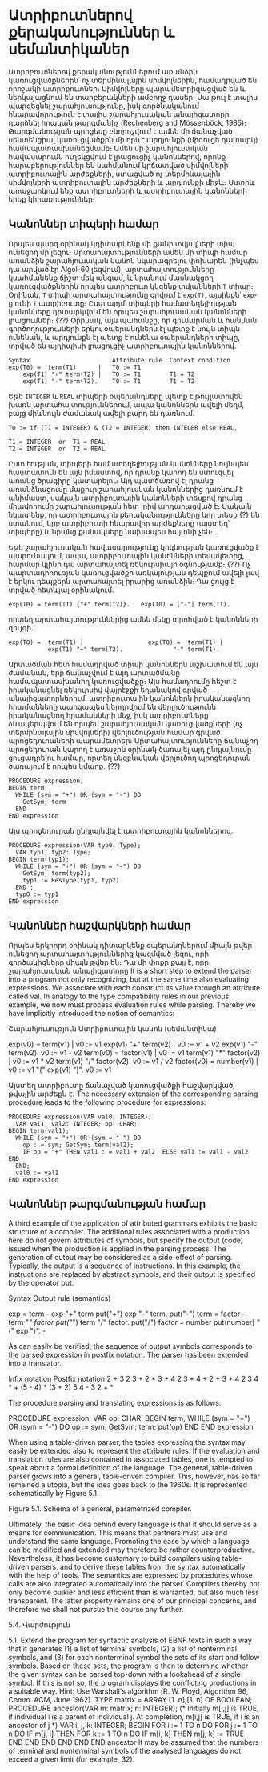 
# Ատրիբուտներով քերականություններ և սեմանտիկաներ

Ատրիբուտներով քերականություններում առանձին կառուցվածքներին՝ ոչ տերմինալային սիմվոլներին, համադրված են որոշակի ատրիբուտներ։ Սիմվոլները պարամետրիզացված են և ներկայացնում են տարբերակների ամբողջ դասեր։ Սա թուլ է տալիս պարզեցնել շարահյուսությունը, իսկ գործնականում հնարավորություն է տալիս շարահյուսական անալիզատորը դարձնել իրական թարգմանիչ (Rechenberg and Mössenböck, 1985)։ Թարգմանության պրոցեսը բնորոշվում է ամեն մի ճանաչված սենտենցիալ կառուցվածքին մի որևէ արդյունքի (միգուցե դատարկ) համապատասխանեցմամբ։ Ամեն մի շարահյուսական հավասարումն ուղեկցվում է լրացուցիչ կանոններով, որոնք հարաբերություններ են սահմանում կրճատված սիմվոլների ատրիբուտային արժեքների, ստացված ոչ տերմինալային սիմվոլների ատրիբուտային արժեքների և արդյունքի միջև։ Ստորև առաջարկում ենք ատրիբուտների և ատրիբուտային կանոնների երեք կիրառություններ։


## Կանոններ տիպերի համար

Որպես պարզ օրինակ կդիտարկենք մի քանի տվյալների տիպ ունեցող մի լեզու։ Արտահայտությունների ամեն մի տիպի համար առանձին շարահյուսական կանոն նկարագրելու փոխարեն (ինչպես դա արված էր Algol-60 լեզվում), արտահայտությունները կսահմանենք ճիշտ մեկ անգամ, և նրանում մասնակցող կառուցվածքներին որպես ատրիբուտ կկցենք տվյանների `T` տիպը։ Օրինակ, `T` տիպի արտահայտությունը գրվում է `exp(T)`, այսինքն՝ `exp`-ը ունի `T` ատրիբուտը։ Ըստ այդմ՝ տիպերի համատեղելիության կանոնները դիտարկվում են որպես շարահյուսական կանոնների լրացումներ։ {??} Օրինակ, այն պահանջը, որ գումարման և հանման գործողությունների երկու օպերանդներն էլ պետք է նույն տիպն ունենան, և արդյունքն էլ պետք է ունենա օպերանդների տիպը, տրված են այդիպիսի լրացուցիչ ատրիբուտային կանոններով.

````
Syntax                       Attribute rule  Context condition
exp(T0) =  term(T1)      |   T0 := T1
    exp(T1) "+" term(T2) |   T0 := T1        T1 = T2
    exp(T1) "-" term(T2).    T0 := T1        T1 = T2
````

Եթե `INTEGER` և `REAL` տիպերի օպերանդները պետք է թույլատրվեն խառն արտահայտություններում, ապա կանոններն ավելի մեղմ, բայց միևնույն ժամանակ ավելի բարդ են դառնում.

````
T0 := if (T1 = INTEGER) & (T2 = INTEGER) then INTEGER else REAL,

T1 = INTEGER  or  T1 = REAL
T2 = INTEGER  or  T2 = REAL
````

Ըստ էության, տիպերի համատեղելիության կանոնները նույնպես հաստատուն են այն իմաստով, որ դրանք կարող են ստուգվել առանց ծրագիրը կատարելու։ Այդ պատճառով էլ դրանց առանձնացումը մաքուր շարահյուսկան կանոններից դառնում է անիմաստ, սակայն ատրիբուտային կանոնների տեսքով դրանց միավորումը շարահյուսության հետ լրիվ արդարացված է։ Սակայն նկատենք, որ ատրիբուտային քերականությունները նոր տեսք {?} են ստանում, երբ ատրիբուտի հնարավոր արժեքները (այստեղ՝ տիպերը) և նրանց քանակները նախապես հայտնի չեն։ 

Եթե շարահյուսական հավասարությունը կրկնության կառուցվածք է պարունակում, ապա, ատրիբուտային կանոնների տեսակետից, հարմար կլինի դա արտահայտել ռեկուրսիայի օգնությամբ։ {??} Ոչ պարտադիրության կառուցվածքի առկայության դեպքում ավելի լավ է երկու դեպքերն արտահայտել իրարից առանձին։ Դա ցույց է տրված հետևյալ օրինակում. 

````
exp(T0) = term(T1) {"+" term(T2)}.   exp(T0) = ["-"] term(T1).
````

որտեղ արտահայտություններից ամեն մեկը տրոհված է կանոնների զույգի. 

````
exp(T0) =  term(T1) |                  exp(T0) =  term(T1) |
           exp(T1) "+" term(T2).              "-" term(T1).
````

Արտածման հետ համադրված տիպի կանոններն աշխատում են այն ժամանակ, երբ ճանաչվում է այդ արտածմանը համապատասխանող կառուցվածքը։ Այս համադրումը հեշտ է իրականացնել ռեկուրսիվ վայրէջքի եղանակով գրված անալիզատորներում. ատրիբուտային կանոններն իրականացնող հրամանները պարզապես ներդրվում են վերլուծությունն իրականացնող հրամանների մեջ, իսկ ատրիբուտները ձևակերպվում են որպես շարահյուսական կառուցվածքների (ոչ տերմինալային սիմվոլների) վերլուծության համար գրված պրոցեդուրաների պարամետրեր։ Արտահայտությունները ճանաչող պրոցեդուրան կարող է առաջին օրինակ ծառայել այդ ընդլայնումը ցուցադրելու համար, որտեղ սկզբնական վերլուծող պրոցեդուրան ծառայում է որպես կմաղք. {??}

````
PROCEDURE expression;
BEGIN term;
  WHILE (sym = "+") OR (sym = "-") DO
    GetSym; term
  END
END expression
````

Այս պրոցեդուրան ընդլայնվել է ատրիբուտային կանոններով.

````
PROCEDURE expression(VAR typ0: Type);
  VAR typ1, typ2: Type;
BEGIN term(typ1);
  WHILE (sym = "+") OR (sym = "-") DO
    GetSym; term(typ2);
    typ1 := ResType(typ1, typ2)
  END ;
  typ0 := typ1
END expression
````


## Կանոններ հաշվարկների համար

Որպես երկրորդ օրինակ դիտարկենք օպերանդներում միայն թվեր ունեցող արտահայտություններից կազմված լեզու, որի գործակիցները միայն թվեր են։ Դա մի փոքր քայլ է, որը շարահյուսական անալիզատորը  It is a short step to extend the parser into a program not only recognizing, but at the same time also evaluating expressions. We associate with each construct its value through an attribute called val. In analogy to the type compatibility rules in our previous example, we now must process evaluation rules while parsing. Thereby we have implicitly introduced the notion of semantics:

Շարահյուսություն 			Ատրիբուտային կանոն (սեմանտիկա)

exp(v0)	=	term(v1) |	v0 := v1
		exp(v1) "+" term(v2) |	v0 := v1 + v2
		exp(v1) "-" term(v2).	v0 := v1 - v2
term(v0)	=	factor(v1) |	v0 := v1
		term(v1) "*" factor(v2) |	v0 := v1 * v2
		term(v1) "/" factor(v2).	v0 := v1 / v2
factor(v0)	=	number(v1) |	v0 := v1
		"(" exp(v1) ")".	v0 := v1

Այստեղ ատրիբուտը ճանաչված կառուցվածքի հաշվարկված, թվային արժեքն է։ The necessary extension of the corresponding parsing procedure leads to the following procedure for expressions:

````
PROCEDURE expression(VAR val0: INTEGER);
  VAR val1, val2: INTEGER; op: CHAR;
BEGIN term(val1);
  WHILE (sym = "+") OR (sym = "-") DO
    op : = sym; GetSym; term(val2);
    IF op = "+" THEN val1 : = val1 + val2  ELSE val1 := val1 - val2 END
  END;
  val0 := val1
END expression
````


## Կանոններ թարգմանության համար

A third example of the application of attributed grammars exhibits the basic structure of a compiler. The additional rules associated with a production here do not govern attributes of symbols, but specify the output (code) issued when the production is applied in the parsing process. The generation of output may be considered as a side-effect of parsing. Typically, the output is a sequence of instructions. In this example, the instructions are replaced by abstract symbols, and their output is specified by the operator put.

Syntax		Output rule (semantics)

exp	=	term	-
		exp "+" term	put("+")
		exp "-" term.	put("-")
term	=	factor	-
		term "*" factor	put("*")
		term "/" factor.	put("/")
factor	=	number	put(number)
		"(" exp ")".	-

As can easily be verified, the sequence of output symbols corresponds to the parsed expression in postfix notation. The parser has been extended into a translator.

Infix notation	Postfix notation
2 + 3	2 3 +
2 * 3 + 4	2 3 * 4 +
2 + 3 * 4	2 3 4 * +
(5 - 4) * (3 + 2)	5 4 - 3 2 + *

The procedure parsing and translating expressions is as follows:

PROCEDURE expression;
	VAR op: CHAR;
BEGIN term;
	WHILE (sym = "+") OR (sym = "-") DO
		op := sym; GetSym; term; put(op)
	END
END expression

When using a table-driven parser, the tables expressing the syntax may easily be extended also to represent the attribute rules. If the evaluation and translation rules are also contained in associated tables, one is tempted to speak about a formal definition of the language. The general, table-driven parser grows into a general, table-driven compiler. This, however, has so far remained a utopia, but the idea goes back to the 1960s. It is represented schematically by Figure 5.1.

Figure 5.1. Schema of a general, parametrized compiler.

Ultimately, the basic idea behind every language is that it should serve as a means for communication. This means that partners must use and understand the same language. Promoting the ease by which a language can be modified and extended may therefore be rather counterproductive. Nevertheless, it has become customary to build compilers using table-driven parsers, and to derive these tables from the syntax automatically with the help of tools. The semantics are expressed by procedures whose calls are also integrated automatically into the parser. Compilers thereby not only become bulkier and less efficient than is warranted, but also much less transparent. The latter property remains one of our principal concerns, and therefore we shall not pursue this course any further.


5.4. Վարժություն

5.1. Extend the program for syntactic analysis of EBNF texts in such a way that it generates (1) a list of terminal symbols, (2) a list of nonterminal symbols, and (3) for each nonterminal symbol the sets of its start and follow symbols. Based on these sets, the program is then to determine whether the given syntax can be parsed top-down with a lookahead of a single symbol. If this is not so, the program displays the conflicting productions in a suitable way.
Hint: Use Warshall's algorithm (R. W. Floyd, Algorithm 96, Comm. ACM, June 1962).
TYPE matrix = ARRAY [1..n],[1..n] OF BOOLEAN;
PROCEDURE ancestor(VAR m: matrix; n: INTEGER);
(* Initially m[i,j] is TRUE, if individual i is a parent of individual j.
	At completion, m[i,j] is TRUE, if i is an ancestor of j *)
	VAR i, j, k: INTEGER;
BEGIN
	FOR i := 1 TO n DO
		FOR j := 1 TO n DO
			IF m[j, i] THEN
				FOR k := 1 TO n DO
					IF m[i, k] THEN m[j, k] := TRUE END
				END
			END
		END
	END
END ancestor
It may be assumed that the numbers of terminal and nonterminal symbols of the analysed languages do not exceed a given limit (for example, 32). 
